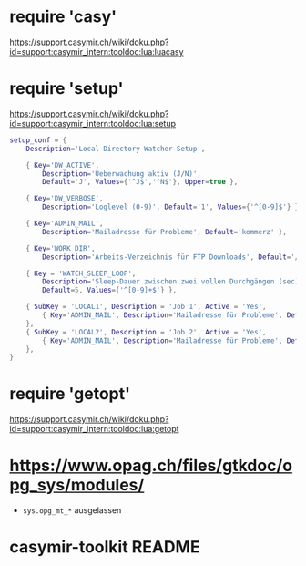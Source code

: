 # require 'casy'
https://support.casymir.ch/wiki/doku.php?id=support:casymir_intern:tooldoc:lua:luacasy

# require 'setup'
https://support.casymir.ch/wiki/doku.php?id=support:casymir_intern:tooldoc:lua:setup
```lua
setup_conf = {
    Description='Local Directory Watcher Setup',

    { Key='DW_ACTIVE', 
        Description='Ueberwachung aktiv (J/N)', 
        Default='J', Values={'^J$','^N$'}, Upper=true },

    { Key='DW_VERBOSE', 
        Description='Loglevel (0-9)', Default='1', Values={'^[0-9]$'} },

    { Key='ADMIN_MAIL', 
        Description='Mailadresse für Probleme', Default='kommerz' },

    { Key='WORK_DIR', 
        Description='Arbeits-Verzeichnis für FTP Downloads', Default='/tmp' },

    { Key = 'WATCH_SLEEP_LOOP', 
        Description='Sleep-Dauer zwischen zwei vollen Durchgängen (sec)', 
        Default=5, Values={'^[0-9]+$'} },

    { SubKey = 'LOCAL1', Description = 'Job 1', Active = 'Yes',
        { Key='ADMIN_MAIL', Description='Mailadresse für Probleme', Default='kommerz' },
    },
    { SubKey = 'LOCAL2', Description = 'Job 2', Active = 'Yes',
        { Key='ADMIN_MAIL', Description='Mailadresse für Probleme', Default='kommerz' },
    },
}
```

# require 'getopt'
https://support.casymir.ch/wiki/doku.php?id=support:casymir_intern:tooldoc:lua:getopt

# https://www.opag.ch/files/gtkdoc/opg_sys/modules/
- `sys.opg_mt_*` ausgelassen

# casymir-toolkit README
<!-- 
This is the README for your extension "casymir-toolkit". After writing up a brief description, we recommend including the following sections.

## Features

Describe specific features of your extension including screenshots of your extension in action. Image paths are relative to this README file.

For example if there is an image subfolder under your extension project workspace:

\!\[feature X\]\(images/feature-x.png\)

> Tip: Many popular extensions utilize animations. This is an excellent way to show off your extension! We recommend short, focused animations that are easy to follow.

## Requirements

If you have any requirements or dependencies, add a section describing those and how to install and configure them.

## Extension Settings

Include if your extension adds any VS Code settings through the `contributes.configuration` extension point.

For example:

This extension contributes the following settings:

* `myExtension.enable`: enable/disable this extension
* `myExtension.thing`: set to `blah` to do something

## Known Issues

Calling out known issues can help limit users opening duplicate issues against your extension.

## Release Notes

Users appreciate release notes as you update your extension.

### 1.0.0

Initial release of ...

### 1.0.1

Fixed issue #.

### 1.1.0

Added features X, Y, and Z.

-----------------------------------------------------------------------------------------------------------

## Working with Markdown

**Note:** You can author your README using Visual Studio Code.  Here are some useful editor keyboard shortcuts:

* Split the editor (`Cmd+\` on OSX or `Ctrl+\` on Windows and Linux)
* Toggle preview (`Shift+CMD+V` on OSX or `Shift+Ctrl+V` on Windows and Linux)
* Press `Ctrl+Space` (Windows, Linux) or `Cmd+Space` (OSX) to see a list of Markdown snippets

### For more information

* [Visual Studio Code's Markdown Support](http://code.visualstudio.com/docs/languages/markdown)
* [Markdown Syntax Reference](https://help.github.com/articles/markdown-basics/)

**Enjoy!** -->